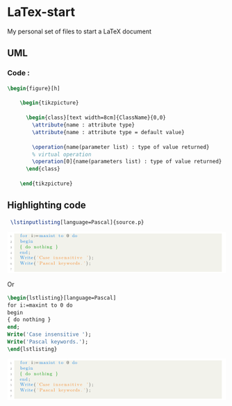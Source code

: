 # LaTex-start
My personal set of files to start a LaTeX document

## UML

### Code :

```LATEX
\begin{figure}[h]

	\begin{tikzpicture}

	  \begin{class}[text width=8cm]{ClassName}{0,0}
	    \attribute{name : attribute type}
	    \attribute{name : attribute type = default value}
	
	    \operation{name(parameter list) : type of value returned}
	    % virtual operation
	    \operation[0]{name(parameters list) : type of value returned}
	  \end{class}

	\end{tikzpicture}
  ```
## Highlighting code

```LATEX
 \lstinputlisting[language=Pascal]{source.p}
```

![Image of UML](https://github.com/akgx99/LaTex-start/blob/master/img/code.png)

Or

```LATEX
\begin{lstlisting}[language=Pascal] 
for i:=maxint to 0 do
begin
{ do nothing }
end;
Write('Case insensitive ');
Write('Pascal keywords.');
\end{lstlisting}
```

![Image of UML](https://github.com/akgx99/LaTex-start/blob/master/img/code.png)

